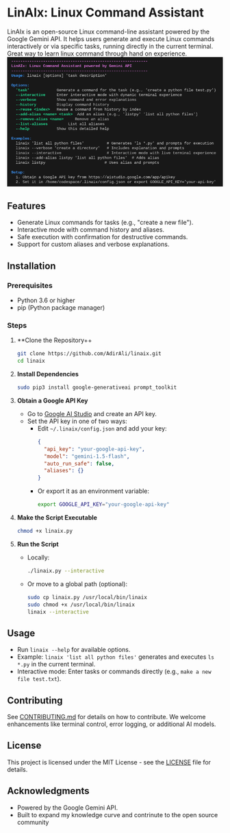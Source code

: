 # LinAIx: Linux Command Assistant

LinAIx is an open-source Linux command-line assistant powered by the Google Gemini API. It helps users generate and execute Linux commands interactively or via specific tasks, running directly in the current terminal. Great way to learn linux command through hand on experience.
![alt text](image.png)
## Features
- Generate Linux commands for tasks (e.g., "create a new file").
- Interactive mode with command history and aliases.
- Safe execution with confirmation for destructive commands.
- Support for custom aliases and verbose explanations.

## Installation

### Prerequisites
- Python 3.6 or higher
- pip (Python package manager)

### Steps
1. **Clone the Repository++
   ```bash
   git clone https://github.com/AdirAli/linaix.git
   cd linaix
   ```

2. **Install Dependencies**
   ```bash
   sudo pip3 install google-generativeai prompt_toolkit
   ```

3. **Obtain a Google API Key**
   - Go to [Google AI Studio](https://aistudio.google.com/app/apikey) and create an API key.
   - Set the API key in one of two ways:
     - Edit `~/.linaix/config.json` and add your key:
       ```json
       {
         "api_key": "your-google-api-key",
         "model": "gemini-1.5-flash",
         "auto_run_safe": false,
         "aliases": {}
       }
       ```
     - Or export it as an environment variable:
       ```bash
       export GOOGLE_API_KEY="your-google-api-key"
       ```

4. **Make the Script Executable**
   ```bash
   chmod +x linaix.py
   ```

5. **Run the Script**
   - Locally:
     ```bash
     ./linaix.py --interactive
     ```
   - Or move to a global path (optional):
     ```bash
     sudo cp linaix.py /usr/local/bin/linaix
     sudo chmod +x /usr/local/bin/linaix
     linaix --interactive
     ```

## Usage
- Run `linaix --help` for available options.
- Example: `linaix 'list all python files'` generates and executes `ls *.py` in the current terminal.
- Interactive mode: Enter tasks or commands directly (e.g., `make a new file test.txt`).

## Contributing
See [CONTRIBUTING.md](CONTRIBUTING.md) for details on how to contribute. We welcome enhancements like terminal control, error logging, or additional AI models.

## License
This project is licensed under the MIT License - see the [LICENSE](LICENSE) file for details.

## Acknowledgments
- Powered by the Google Gemini API.
- Built to expand my knowledge curve and contrinute to the open source community
